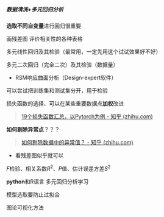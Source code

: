 ##### 数据清洗+多元回归分析

**选取不同自变量**进行回归很重要

画残差图  评价相关性的各种表格

多元线性回归及其检验（最常用，一定先用这个试试效果好不好）

多元二次回归（完全二次）及其检验（数据量）

- RSM响应曲面分析（Design-expert软件）

可以尝试把训练集和测试集分开，用于检验

损失函数的选择、可以在某些重要数据点**加权**改进

> [19个损失函数汇总，以Pytorch为例 - 知乎 (zhihu.com)](https://zhuanlan.zhihu.com/p/258395701)

**如何剔除异常点**？？？

> [如何剔除数据中的异常值？ - 知乎 (zhihu.com)](https://www.zhihu.com/question/399472607/answer/2253605436)

- 看残差图似乎就可以

$F$检验、相关系数$R^2 、P$值、估计误差方差$S^2$

**python**和R语言 多元回归分析学习

模型选取要防止过拟合



图论可视化方法